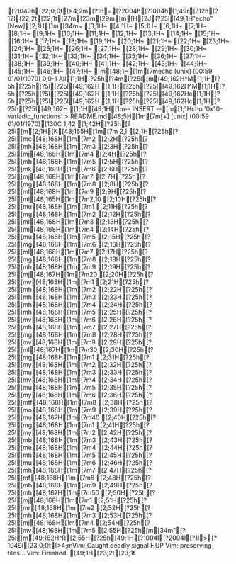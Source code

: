 [?1049h[22;0;0t[>4;2m[?1h=[?2004h[?1004h[1;49r[?12h[?12l[22;2t[22;1t[27m[23m[29m[m[H[2J[?25l[49;1H"echo" [New][2;1H[1m[34m~                                                                                                                                                                           [3;1H~                                                                                                                                                                           [4;1H~                                                                                                                                                                           [5;1H~                                                                                                                                                                           [6;1H~                                                                                                                                                                           [7;1H~                                                                                                                                                                           [8;1H~                                                                                                                                                                           [9;1H~                                                                                                                                                                           [10;1H~                                                                                                                                                                           [11;1H~                                                                                                                                                                           [12;1H~                                                                                                                                                                           [13;1H~                                                                                                                                                                           [14;1H~                                                                                                                                                                           [15;1H~                                                                                                                                                                           [16;1H~                                                                                                                                                                           [17;1H~                                                                                                                                                                           [18;1H~                                                                                                                                                                           [19;1H~                                                                                                                                                                           [20;1H~                                                                                                                                                                           [21;1H~                                                                                                                                                                           [22;1H~                                                                                                                                                                           [23;1H~                                                                                                                                                                           [24;1H~                                                                                                                                                                           [25;1H~                                                                                                                                                                           [26;1H~                                                                                                                                                                           [27;1H~                                                                                                                                                                           [28;1H~                                                                                                                                                                           [29;1H~                                                                                                                                                                           [30;1H~                                                                                                                                                                           [31;1H~                                                                                                                                                                           [32;1H~                                                                                                                                                                           [33;1H~                                                                                                                                                                           [34;1H~                                                                                                                                                                           [35;1H~                                                                                                                                                                           [36;1H~                                                                                                                                                                           [37;1H~                                                                                                                                                                           [38;1H~                                                                                                                                                                           [39;1H~                                                                                                                                                                           [40;1H~                                                                                                                                                                           [41;1H~                                                                                                                                                                           [42;1H~                                                                                                                                                                           [43;1H~                                                                                                                                                                           [44;1H~                                                                                                                                                                           [45;1H~                                                                                                                                                                           [46;1H~                                                                                                                                                                           [47;1H~                                                                                                                                                                           [m[48;1H[1m[7mecho [unix] (00:59 01/01/1970)                                                                                                                                     0,0-1 All[1;1H[?25h[?4m[?25l[m[49;162H^M[1;1H[?5h[?25h[?5l[?25l[49;162H  [1;1H[?25h[?25l[49;162H^M[1;1H[?5h[?25h[?5l[?25l[49;162H  [1;1H[?25h[?25l[49;162He[1;1H[?5h[?25h[?5l[?25l[49;162H [1;1H[?25h[?25l[49;162Hc[1;1H[?25h[?25l[49;162H [1;1H[49;1H[1m-- INSERT --[m[1;1Hcho '0x10-variadic_functions' > README.md[48;5H[1m[7m[+] [unix] (00:59 01/01/1970)[130C 1,42 [1;42H[?25h[?25l[m[2;1H[K[48;165H[1m[7m 2,1 [2;1H[?25h[?25l[mc[48;168H[1m[7m2 [2;2H[?25h[?25l[mh[48;168H[1m[7m3 [2;3H[?25h[?25l[mj[48;168H[1m[7m4 [2;4H[?25h[?25l[mb[48;168H[1m[7m5 [2;5H[?25h[?25l[mk[48;168H[1m[7m6 [2;6H[?25h[?25l[mj[48;168H[1m[7m7 [2;7H[?25h[?25l[mg[48;168H[1m[7m8 [2;8H[?25h[?25l[ml[48;168H[1m[7m9 [2;9H[?25h[?25l[mi[48;165H[1m[7m2,10 [2;10H[?25h[?25l[mu[48;168H[1m[7m1 [2;11H[?25h[?25l[mg[48;168H[1m[7m2 [2;12H[?25h[?25l[ml[48;168H[1m[7m3 [2;13H[?25h[?25l[mi[48;168H[1m[7m4 [2;14H[?25h[?25l[mu[48;168H[1m[7m5 [2;15H[?25h[?25l[mg[48;168H[1m[7m6 [2;16H[?25h[?25l[ml[48;168H[1m[7m7 [2;17H[?25h[?25l[mg[48;168H[1m[7m8 [2;18H[?25h[?25l[mh[48;168H[1m[7m9 [2;19H[?25h[?25l[mj[48;167H[1m[7m20 [2;20H[?25h[?25l[mv[48;168H[1m[7m1 [2;21H[?25h[?25l[mh[48;168H[1m[7m2 [2;22H[?25h[?25l[mh[48;168H[1m[7m3 [2;23H[?25h[?25l[mh[48;168H[1m[7m4 [2;24H[?25h[?25l[mh[48;168H[1m[7m5 [2;25H[?25h[?25l[mv[48;168H[1m[7m6 [2;26H[?25h[?25l[mh[48;168H[1m[7m7 [2;27H[?25h[?25l[mg[48;168H[1m[7m8 [2;28H[?25h[?25l[mv[48;168H[1m[7m9 [2;29H[?25h[?25l[ml[48;167H[1m[7m30 [2;30H[?25h[?25l[mg[48;168H[1m[7m1 [2;31H[?25h[?25l[my[48;168H[1m[7m2 [2;32H[?25h[?25l[mu[48;168H[1m[7m3 [2;33H[?25h[?25l[mv[48;168H[1m[7m4 [2;34H[?25h[?25l[mu[48;168H[1m[7m5 [2;35H[?25h[?25l[my[48;168H[1m[7m6 [2;36H[?25h[?25l[mtf[48;168H[1m[7m8 [2;38H[?25h[?25l[mo[48;168H[1m[7m9 [2;39H[?25h[?25l[mu[48;167H[1m[7m40 [2;40H[?25h[?25l[mg[48;168H[1m[7m1 [2;41H[?25h[?25l[my[48;168H[1m[7m2 [2;42H[?25h[?25l[mb[48;168H[1m[7m3 [2;43H[?25h[?25l[me[48;168H[1m[7m4 [2;44H[?25h[?25l[mh[48;168H[1m[7m5 [2;45H[?25h[?25l[mu[48;168H[1m[7m6 [2;46H[?25h[?25l[mh[48;168H[1m[7m7 [2;47H[?25h[?25l[mf[48;168H[1m[7m8 [2;48H[?25h[?25l[mb[48;168H[1m[7m9 [2;49H[?25h[?25l[mh[48;167H[1m[7m50 [2;50H[?25h[?25l[mj[48;168H[1m[7m1 [2;51H[?25h[?25l[mr[48;168H[1m[7m2 [2;52H[?25h[?25l[mh[48;168H[1m[7m3 [2;53H[?25h[?25l[mj[48;168H[1m[7m4 [2;54H[?25h[?25l[mv[48;168H[1m[7m5 [2;55H[?25h[m[34m"[?25l[m[49;162H^R[2;55H[?25h[49;1H[?1004l[?2004l[?1l>[?1049l[23;0;0t[>4;mVim: Caught deadly signal HUP
Vim: preserving files...
Vim: Finished.
[49;1H[23;2t[23;1t